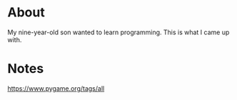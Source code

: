 # About
My nine-year-old son wanted to learn programming. This is what I came up with.

# Notes
https://www.pygame.org/tags/all
